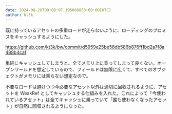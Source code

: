 ```yaml
---
date: 2024-08-28T09:08:07.195086853+00:00[UTC]
author: kt3k
---
```

既に持っているアセットの多重ロードが走らないように、ローディングのプロミスをキャッシュするようにした。

https://github.com/kt3k/bw/commit/d5959e25be58db586b876ff1bd2a7f8a488b4caf

単純にキャッシュしてしまうと、全てメモリ上に乗ってしまって良くない。オープンワールドを想定しているので、フィールドは無限に広くて、すべてのオブジェクトがメモリには乗らない想定なので。

不要なロードは避けつつ今必要なアセット以外は適切に回収されるように、アセットを WeakRef としてキャッシュする仕組みを入れた。これによって「今使われているアセット」は全てキャッシュに乗っていて「誰も使わなくなったアセット」が自然に回収されるようになった。
